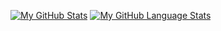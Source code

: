 
[![My GitHub Stats](https://github-readme-stats.vercel.app/api/?username=singhabhyudita&count_private=true&theme=tokyonight&showicons=true)]() [![My GitHub Language Stats](https://github-readme-stats.vercel.app/api/top-langs/?username=singhabhyudita&langs_count=5&theme=tokyonight)]()

<!--
**singhabhyudita/singhabhyudita** is a ✨ _special_ ✨ repository because its `README.md` (this file) appears on your GitHub profile.

Here are some ideas to get you started:

- 🔭 I’m currently working on ...
- 🌱 I’m currently learning ...
- 👯 I’m looking to collaborate on ...
- 🤔 I’m looking for help with ...
- 💬 Ask me about ...
- 📫 How to reach me: ...
- 😄 Pronouns: ...
- ⚡ Fun fact: ...
-->
